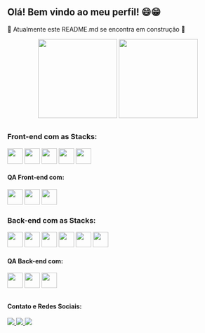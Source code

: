 ## Olá! Bem vindo ao meu perfil! 😄😁 
🚧 Atualmente este README.md se encontra em construção 🚚

<div align='center'>
  <img height='180em' src='https://github-readme-stats.vercel.app/api?username=Edi-Santos&theme=merko&count_private=true&show_icons=true' />
  <img height='180em' src='https://github-readme-stats.vercel.app/api/top-langs/?username=Edi-Santos&layout=compact&theme=merko' />
</div>

##

### Front-end com as Stacks: 
<div>
  <img height='35em' src="https://cdn.jsdelivr.net/gh/devicons/devicon/icons/html5/html5-plain-wordmark.svg" />
  <img height='35em' src="https://cdn.jsdelivr.net/gh/devicons/devicon/icons/css3/css3-plain-wordmark.svg" />
  <img height='35em' src="https://cdn.jsdelivr.net/gh/devicons/devicon/icons/javascript/javascript-plain.svg" />
  <img height='35em' src="https://cdn.jsdelivr.net/gh/devicons/devicon/icons/react/react-original-wordmark.svg" />
  <img height='35em' src="https://cdn.jsdelivr.net/gh/devicons/devicon/icons/redux/redux-original.svg" />
</div>

#### QA Front-end com:
<div>
  <img height='35em' src="https://cdn.jsdelivr.net/gh/devicons/devicon/icons/jest/jest-plain.svg" />
  <img height='35em' src='https://testing-library.com/img/octopus-128x128.png' />
  <img height='35em' src='https://pics.freeicons.io/uploads/icons/png/3556671901536211770-512.png'
</div>

### Back-end com as Stacks: 
<div>
  <img height='35em' src="https://cdn.jsdelivr.net/gh/devicons/devicon/icons/nodejs/nodejs-original-wordmark.svg" />
  <img height='35em' src="https://cdn.jsdelivr.net/gh/devicons/devicon/icons/express/express-original.svg" />
  <img height='35em' src="https://cdn.jsdelivr.net/gh/devicons/devicon/icons/mysql/mysql-original-wordmark.svg" />
  <img height='35em' src="https://cdn.jsdelivr.net/gh/devicons/devicon/icons/mongodb/mongodb-original-wordmark.svg" />
  <img height='35em' src="https://cdn.jsdelivr.net/gh/devicons/devicon/icons/sequelize/sequelize-original.svg" />
  <img height='35em' src="https://cdn.jsdelivr.net/gh/devicons/devicon/icons/socketio/socketio-original.svg" />
</div>

#### QA Back-end com:
<div style='display: flex justify-content: center'>
  <img height='35em' src="https://cdn.jsdelivr.net/gh/devicons/devicon/icons/mocha/mocha-plain.svg" />
  <img height='35em' src="https://camo.githubusercontent.com/7ecbd4531436e4f20c1dba52a4fd4ac367cfcc20a2f62cfe7a10f32da306afc6/687474703a2f2f636861696a732e636f6d2f696d672f636861692d6c6f676f2e706e67" />
  <img height='35em' src='https://sinonjs.org/assets/images/logo.png' />
</div>

##

#### Contato e Redes Sociais:
<div>
  <a href='edsantos2822@hotmail.com' target='_blank'>
    <img src='https://img.shields.io/badge/Gmail-D14836?style=for-the-badge&logo=gmail&logoColor=white' />
  </a>
  <a href='https://www.linkedin.com/in/edimar-dos-santos-resende/' target='_blank'>
    <img src='https://img.shields.io/badge/LinkedIn-0077B5?style=for-the-badge&logo=linkedin&logoColor=white' />
  </a>
  <a href='https://www.instagram.com/_ed1santos_/' target='_blank'>
    <img src='https://img.shields.io/badge/Instagram-E4405F?style=for-the-badge&logo=instagram&logoColor=white' />
  </a>
</div>
